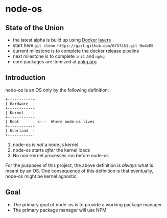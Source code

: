 # node-os

## State of the Union

- the latest alpha is build up using [Docker layers](https://github.com/NodeOS/Docker-NodeOS)
- start here `git clone https://gist.github.com/6757451.git NodeOS`
- current milestone is to complete the docker release pipeline
- next milestone is to complete `init` and `npkg`
- core packages are itemized at [npkg.org](http://npkg.org)

## Introduction

node-os is an OS only by the following definition:

```
+-----------+
| Hardware  |
+-----------+
| Kernel    |
+-----------+
| Root      | <---  Where node-os lives
+-----------+
| Userland  |
+-----------+
```

1. node-os is *not* a node.js kernel
2. node-os starts *after* the kernel loads
3. No non-kernel processes run before node-os

For the purposes of this project, the above definition is *always* what is meant by an OS.
One consequence of this definition is that eventually, node-os might be kernel agnostic.

## Goal

- The primary goal of node-os is to provide a working package manager
- The primary package manager will use NPM
